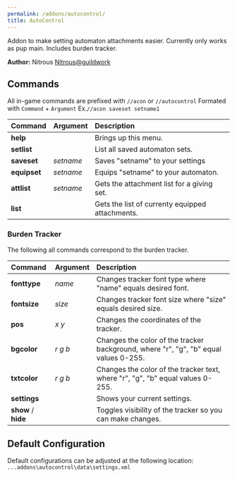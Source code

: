 ```yaml
---
permalink: /addons/autocontrol/
title: AutoControl
---
```


Addon to make setting automaton attachments easier. Currently only works as pup main. Includes burden tracker.

**Author:** Nitrous [Nitrous@guildwork](http://guildwork.com/users/ntrous24)

## Commands

All in-game commands are prefixed with `//acon` or `//autocontrol`
Formated with `Command` + `Argument` Ex.`//acon saveset setname1` 

|Command                |Argument                |Description|
|:---|:---|:---|
|**help**               |                        |Brings up this menu.|
|**setlist**            |                        |List all saved automaton sets.|
|**saveset**            |*setname*           |Saves "setname" to your settings|
|**equipset**           |*setname*           |Equips "setname" to your automaton.|
|**attlist**            |*setname*             |Gets the attachment list for a giving set.|
|**list**               |                        |Gets the list of currenty equipped attachments.|

### Burden Tracker

The following all commands correspond to the burden tracker.

|Command                |Argument                |Description|
|:---|:---|:---|
|**fonttype**           |*name*              |Changes tracker font type where "name" equals desired font.|
|**fontsize**           |*size*              |Changes tracker font size where "size" equals desired size.|
|**pos**                |*x* *y*             |Changes the coordinates of the tracker.|
|**bgcolor**            |*r* *g* *b*         |Changes the color of the tracker background, where "r", "g", "b" equal values 0-255.|
|**txtcolor**           |*r* *g* *b*         |Changes the color of the tracker text, where "r", "g", "b" equal values 0-255.|
|**settings**           |                        |Shows your current settings.|
|**show** / **hide**    |                        |Toggles visibility of the tracker so you can make changes.|

## Default Configuration

Default configurations can be adjusted at the following location: `...addons\autocontrol\data\settings.xml`
